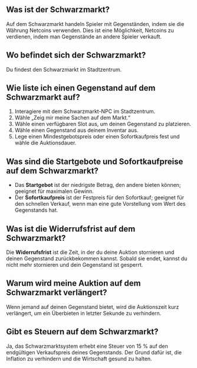 ## Was ist der Schwarzmarkt?

Auf dem Schwarzmarkt handeln Spieler mit Gegenständen, indem sie die Währung Netcoins verwenden. Dies ist eine Möglichkeit, Netcoins zu verdienen, indem man Gegenstände an andere Spieler verkauft.

## Wo befindet sich der Schwarzmarkt?

Du findest den Schwarzmarkt im Stadtzentrum.

## Wie liste ich einen Gegenstand auf dem Schwarzmarkt auf?

1. Interagiere mit dem Schwarzmarkt-NPC im Stadtzentrum.
2. Wähle „Zeig mir meine Sachen auf dem Markt.“
3. Wähle einen verfügbaren Slot aus, um deinen Gegenstand zu platzieren.
4. Wähle einen Gegenstand aus deinem Inventar aus.
5. Lege einen Mindestgebotspreis oder einen Sofortkaufpreis fest und wähle die Auktionsdauer.

## Was sind die Startgebote und Sofortkaufpreise auf dem Schwarzmarkt?

- Das **Startgebot** ist der niedrigste Betrag, den andere bieten können; geeignet für maximalen Gewinn.
- Der **Sofortkaufpreis** ist der Festpreis für den Sofortkauf; geeignet für den schnellen Verkauf, wenn man eine gute Vorstellung vom Wert des Gegenstands hat.

## Was ist die Widerrufsfrist auf dem Schwarzmarkt?

Die **Widerrufsfrist** ist die Zeit, in der du deine Auktion stornieren und deinen Gegenstand zurückbekommen kannst. Sobald sie endet, kannst du nicht mehr stornieren und dein Gegenstand ist gesperrt.

## Warum wird meine Auktion auf dem Schwarzmarkt verlängert?

Wenn jemand auf deinen Gegenstand bietet, wird die Auktionszeit kurz verlängert, um ein Überbieten in letzter Sekunde zu verhindern.

## Gibt es Steuern auf dem Schwarzmarkt?

Ja, das Schwarzmarktsystem erhebt eine Steuer von 15 % auf den endgültigen Verkaufspreis deines Gegenstands. Der Grund dafür ist, die Inflation zu verhindern und die Wirtschaft gesund zu halten.
